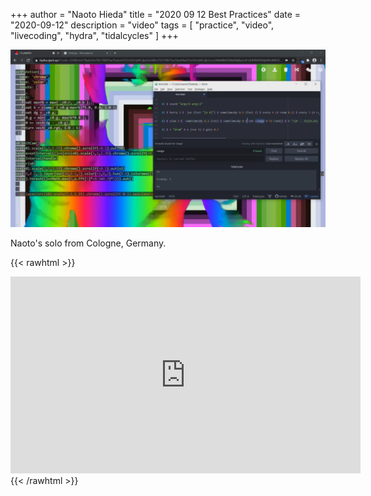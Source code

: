 +++
author = "Naoto Hieda"
title = "2020 09 12 Best Practices"
date = "2020-09-12"
description = "video"
tags = [ "practice", "video", "livecoding", "hydra", "tidalcycles" ]
+++

![](/images/2020-09-12-best-practices-session.png)

Naoto's solo from Cologne, Germany.

{{< rawhtml >}}
<div class="youtube-container">
<iframe class="youtube-video" width="560" height="315" src="https://www.youtube.com/embed/LVdW70UU9Wk" frameborder="0" allow="accelerometer; autoplay; encrypted-media; gyroscope; picture-in-picture" allowfullscreen></iframe>
</div>
{{< /rawhtml >}}
